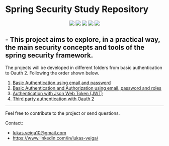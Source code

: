 # Spring Security Study Repository

<p align="center">
     <a alt="Java">
        <img src="https://img.shields.io/badge/Java-v17-blue.svg" />
    </a>
    <a alt="Spring Boot">
        <img src="https://img.shields.io/badge/Spring%20Boot-v3.0.3-brightgreen.svg" />
    </a>
    <a alt="Gradle">
        <img src="https://img.shields.io/badge/Apache Maven-3.8.6-lightgreen.svg" />
    </a>
    <a alt="H2 ">
        <img src="https://img.shields.io/badge/H2-v2.1.214-darkblue.svg" />
    </a>
    <a alt="Flyway">
        <img src="https://img.shields.io/badge/Flyway-v9.5.1-red.svg">
    </a>
</p>

## - This project aims to explore, in a practical way, the main security concepts and tools of the spring security framework.

The projects will be developed in different folders from basic authentication to Oauth 2. Following the order shown below.

<ol>
    <li><a href="https://github.com/Lukasveiga/spring-security-study/tree/main/basic-authentication">Basic Authentication using email and password</a></li>
    <li><a href="">Basic Authentication and Authorization using email, password and roles</a></li>
    <li><a href="">Authentication with Json Web Token (JWT)</a></li>
    <li><a href="">Third party authentication with Oauth 2</a></li>
</ol>

<hr>

Feel free to contribute to the project or send questions.

Contact:

- lukas.veiga10@gmail.com
- https://www.linkedin.com/in/lukas-veiga/
